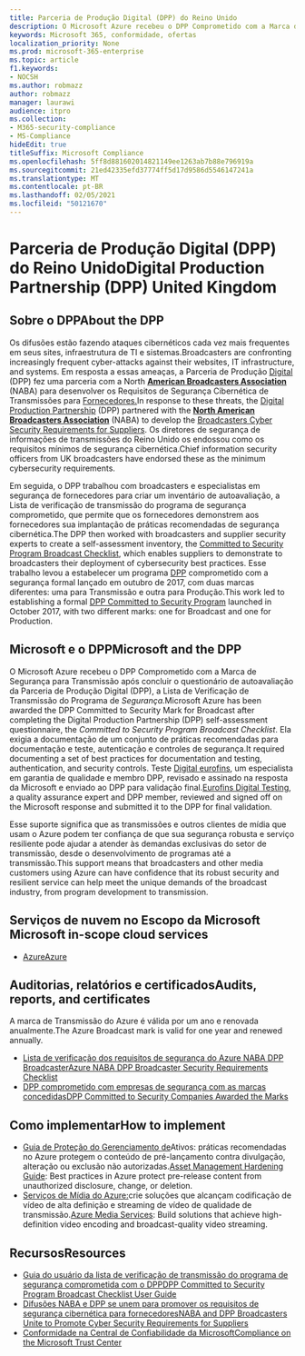 ```yaml
---
title: Parceria de Produção Digital (DPP) do Reino Unido
description: O Microsoft Azure recebeu o DPP Comprometido com a Marca de Segurança para Transmissão.
keywords: Microsoft 365, conformidade, ofertas
localization_priority: None
ms.prod: microsoft-365-enterprise
ms.topic: article
f1.keywords:
- NOCSH
ms.author: robmazz
author: robmazz
manager: laurawi
audience: itpro
ms.collection:
- M365-security-compliance
- MS-Compliance
hideEdit: true
titleSuffix: Microsoft Compliance
ms.openlocfilehash: 5ff8d881602014821149ee1263ab7b88e796919a
ms.sourcegitcommit: 21ed42335efd37774ff5d17d9586d5546147241a
ms.translationtype: MT
ms.contentlocale: pt-BR
ms.lasthandoff: 02/05/2021
ms.locfileid: "50121670"
---
```

# <a name="digital-production-partnership-dpp-united-kingdom"></a><span data-ttu-id="9230d-104">Parceria de Produção Digital (DPP) do Reino Unido</span><span class="sxs-lookup"><span data-stu-id="9230d-104">Digital Production Partnership (DPP) United Kingdom</span></span>

## <a name="about-the-dpp"></a><span data-ttu-id="9230d-105">Sobre o DPP</span><span class="sxs-lookup"><span data-stu-id="9230d-105">About the DPP</span></span>

<span data-ttu-id="9230d-106">Os difusões estão fazendo ataques cibernéticos cada vez mais frequentes em seus sites, infraestrutura de TI e sistemas.</span><span class="sxs-lookup"><span data-stu-id="9230d-106">Broadcasters are confronting increasingly frequent cyber-attacks against their websites, IT infrastructure, and systems.</span></span> <span data-ttu-id="9230d-107">Em resposta a essas ameaças, a Parceria de Produção [Digital](https://www.thedpp.com/) (DPP) fez uma parceria com a North [**American Broadcasters Association**](https://nabanet.com/) (NABA) para desenvolver os Requisitos de Segurança Cibernética de Transmissões para [Fornecedores.](https://nabanet.com/wp-content/uploads/2017/08/NABA_DPP_CyberSecurity_Requirements_3.pdf)</span><span class="sxs-lookup"><span data-stu-id="9230d-107">In response to these threats, the [Digital Production Partnership](https://www.thedpp.com/) (DPP) partnered with the [**North American Broadcasters Association**](https://nabanet.com/) (NABA) to develop the [Broadcasters Cyber Security Requirements for Suppliers](https://nabanet.com/wp-content/uploads/2017/08/NABA_DPP_CyberSecurity_Requirements_3.pdf).</span></span> <span data-ttu-id="9230d-108">Os diretores de segurança de informações de transmissões do Reino Unido os endossou como os requisitos mínimos de segurança cibernética.</span><span class="sxs-lookup"><span data-stu-id="9230d-108">Chief information security officers from UK broadcasters have endorsed these as the minimum cybersecurity requirements.</span></span>  
  
<span data-ttu-id="9230d-109">Em seguida, o DPP trabalhou com broadcasters e especialistas [](https://dpp-assets.s3.amazonaws.com/wp-content/uploads/2017/10/CTS_BroadcastChecklist.xlsx)em segurança de fornecedores para criar um inventário de autoavaliação, a Lista de verificação de transmissão do programa de segurança comprometido, que permite que os fornecedores demonstrem aos fornecedores sua implantação de práticas recomendadas de segurança cibernética.</span><span class="sxs-lookup"><span data-stu-id="9230d-109">The DPP then worked with broadcasters and supplier security experts to create a self-assessment inventory, the [Committed to Security Program Broadcast Checklist](https://dpp-assets.s3.amazonaws.com/wp-content/uploads/2017/10/CTS_BroadcastChecklist.xlsx), which enables suppliers to demonstrate to broadcasters their deployment of cybersecurity best practices.</span></span> <span data-ttu-id="9230d-110">Esse trabalho levou a estabelecer um programa [DPP](https://www.thedpp.com/tech/security/committed-to-security/) comprometido com a segurança formal lançado em outubro de 2017, com duas marcas diferentes: uma para Transmissão e outra para Produção.</span><span class="sxs-lookup"><span data-stu-id="9230d-110">This work led to establishing a formal [DPP Committed to Security Program](https://www.thedpp.com/tech/security/committed-to-security/) launched in October 2017, with two different marks: one for Broadcast and one for Production.</span></span>

## <a name="microsoft-and-the-dpp"></a><span data-ttu-id="9230d-111">Microsoft e o DPP</span><span class="sxs-lookup"><span data-stu-id="9230d-111">Microsoft and the DPP</span></span>

<span data-ttu-id="9230d-112">O Microsoft Azure recebeu o DPP Comprometido com a Marca de Segurança para Transmissão após concluir o questionário de autoavaliação da Parceria de Produção Digital (DPP), a Lista de Verificação de Transmissão do Programa de *Segurança.*</span><span class="sxs-lookup"><span data-stu-id="9230d-112">Microsoft Azure has been awarded the DPP Committed to Security Mark for Broadcast after completing the Digital Production Partnership (DPP) self-assessment questionnaire, the *Committed to Security Program Broadcast Checklist*.</span></span> <span data-ttu-id="9230d-113">Ela exigia a documentação de um conjunto de práticas recomendadas para documentação e teste, autenticação e controles de segurança.</span><span class="sxs-lookup"><span data-stu-id="9230d-113">It required documenting a set of best practices for documentation and testing, authentication, and security controls.</span></span> <span data-ttu-id="9230d-114">Teste [Digital eurofins](https://www.eurofins-digitaltesting.com/), um especialista em garantia de qualidade e membro DPP, revisado e assinado na resposta da Microsoft e enviado ao DPP para validação final.</span><span class="sxs-lookup"><span data-stu-id="9230d-114">[Eurofins Digital Testing](https://www.eurofins-digitaltesting.com/), a quality assurance expert and DPP member, reviewed and signed off on the Microsoft response and submitted it to the DPP for final validation.</span></span>  
  
<span data-ttu-id="9230d-115">Esse suporte significa que as transmissões e outros clientes de mídia que usam o Azure podem ter confiança de que sua segurança robusta e serviço resiliente pode ajudar a atender às demandas exclusivas do setor de transmissão, desde o desenvolvimento de programas até a transmissão.</span><span class="sxs-lookup"><span data-stu-id="9230d-115">This support means that broadcasters and other media customers using Azure can have confidence that its robust security and resilient service can help meet the unique demands of the broadcast industry, from program development to transmission.</span></span>

## <a name="microsoft-in-scope-cloud-services"></a><span data-ttu-id="9230d-116">Serviços de nuvem no Escopo da Microsoft </span><span class="sxs-lookup"><span data-stu-id="9230d-116">Microsoft in-scope cloud services</span></span>

- [<span data-ttu-id="9230d-117">Azure</span><span class="sxs-lookup"><span data-stu-id="9230d-117">Azure</span></span>](https://aka.ms/AzureCompliance)

## <a name="audits-reports-and-certificates"></a><span data-ttu-id="9230d-118">Auditorias, relatórios e certificados</span><span class="sxs-lookup"><span data-stu-id="9230d-118">Audits, reports, and certificates</span></span>

<span data-ttu-id="9230d-119">A marca de Transmissão do Azure é válida por um ano e renovada anualmente.</span><span class="sxs-lookup"><span data-stu-id="9230d-119">The Azure Broadcast mark is valid for one year and renewed annually.</span></span>

- [<span data-ttu-id="9230d-120">Lista de verificação dos requisitos de segurança do Azure NABA DPP Broadcaster</span><span class="sxs-lookup"><span data-stu-id="9230d-120">Azure NABA DPP Broadcaster Security Requirements Checklist</span></span>](https://aka.ms/Azure-CTS-Broadcast-Checklist)
- [<span data-ttu-id="9230d-121">DPP comprometido com empresas de segurança com as marcas concedidas</span><span class="sxs-lookup"><span data-stu-id="9230d-121">DPP Committed to Security Companies Awarded the Marks</span></span>](https://aka.ms/Azure-Asset-Mgmt)

## <a name="how-to-implement"></a><span data-ttu-id="9230d-122">Como implementar</span><span class="sxs-lookup"><span data-stu-id="9230d-122">How to implement</span></span>

- <span data-ttu-id="9230d-123">[Guia de Proteção do Gerenciamento de](https://aka.ms/Azure-Asset-Mgmt)Ativos: práticas recomendadas no Azure protegem o conteúdo de pré-lançamento contra divulgação, alteração ou exclusão não autorizadas.</span><span class="sxs-lookup"><span data-stu-id="9230d-123">[Asset Management Hardening Guide](https://aka.ms/Azure-Asset-Mgmt): Best practices in Azure protect pre-release content from unauthorized disclosure, change, or deletion.</span></span>
- <span data-ttu-id="9230d-124">[Serviços de Mídia do Azure:](/azure/media-services/)crie soluções que alcançam codificação de vídeo de alta definição e streaming de vídeo de qualidade de transmissão.</span><span class="sxs-lookup"><span data-stu-id="9230d-124">[Azure Media Services](/azure/media-services/): Build solutions that achieve high-definition video encoding and broadcast-quality video streaming.</span></span>

## <a name="resources"></a><span data-ttu-id="9230d-125">Recursos</span><span class="sxs-lookup"><span data-stu-id="9230d-125">Resources</span></span>

- [<span data-ttu-id="9230d-126">Guia do usuário da lista de verificação de transmissão do programa de segurança comprometida com o DPP</span><span class="sxs-lookup"><span data-stu-id="9230d-126">DPP Committed to Security Program Broadcast Checklist User Guide</span></span>](https://dpp-assets.s3.amazonaws.com/wp-content/uploads/2017/10/CTS_BroadcastChecklistUserGuide.pdf)
- [<span data-ttu-id="9230d-127">Difusões NABA e DPP se unem para promover os requisitos de segurança cibernética para fornecedores</span><span class="sxs-lookup"><span data-stu-id="9230d-127">NABA and DPP Broadcasters Unite to Promote Cyber Security Requirements for Suppliers</span></span>](https://nabanet.com/wp-content/uploads/2017/08/NABAcaster-Issue_26.pdf)
- [<span data-ttu-id="9230d-128">Conformidade na Central de Confiabilidade da Microsoft</span><span class="sxs-lookup"><span data-stu-id="9230d-128">Compliance on the Microsoft Trust Center</span></span>](https://www.microsoft.com/trust-center/compliance/compliance-overview)
